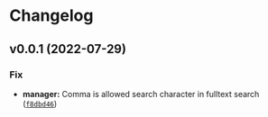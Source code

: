 # Changelog

<!--next-version-placeholder-->

## v0.0.1 (2022-07-29)
### Fix
* **manager:** Comma is allowed search character in fulltext search ([`f8dbd46`](https://github.com/jdobes/vuln4shift-backend/commit/f8dbd46e3914feb7a239cafba7c69252fbad67c1))
